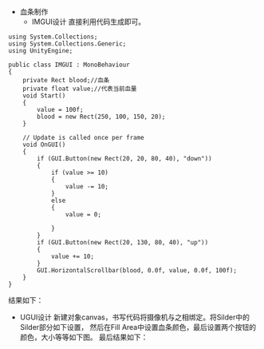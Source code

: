 - 血条制作
  - IMGUI设计
    直接利用代码生成即可。
```
using System.Collections;
using System.Collections.Generic;
using UnityEngine;

public class IMGUI : MonoBehaviour
{
    private Rect blood;//血条
    private float value;//代表当前血量
    void Start()
    {
        value = 100f;
        blood = new Rect(250, 100, 150, 20);
    }

    // Update is called once per frame
    void OnGUI()
    {
        if (GUI.Button(new Rect(20, 20, 80, 40), "down"))
        {
            if (value >= 10)
            {
                value -= 10;
            }
            else
            {
                value = 0;

            }
        }
        if (GUI.Button(new Rect(20, 130, 80, 40), "up"))
        {
            value += 10;
        }
        GUI.HorizontalScrollbar(blood, 0.0f, value, 0.0f, 100f);
    }
}
```
结果如下：

  - UGUI设计
   新建对象canvas，书写代码将摄像机与之相绑定。将Silder中的Silder部分如下设置，
   然后在Fill Area中设置血条颜色，最后设置两个按钮的颜色，大小等等如下图。
   最后结果如下：
   
   
